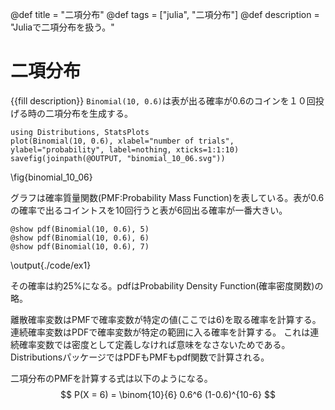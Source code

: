 @def title = "二項分布"
@def tags = ["julia", "二項分布"]
@def description = "Juliaで二項分布を扱う。"

# 二項分布
{{fill description}}
`Binomial(10, 0.6)`は表が出る確率が0.6のコインを１０回投げる時の二項分布を生成する。
```julia:binomial
using Distributions, StatsPlots
plot(Binomial(10, 0.6), xlabel="number of trials", ylabel="probability", label=nothing, xticks=1:1:10)
savefig(joinpath(@OUTPUT, "binomial_10_06.svg"))
```
\fig{binomial_10_06}

グラフは確率質量関数(PMF:Probability Mass Function)を表している。表が0.6の確率で出るコイントスを10回行うと表が6回出る確率が一番大きい。
```julia:./code/ex1
@show pdf(Binomial(10, 0.6), 5)
@show pdf(Binomial(10, 0.6), 6)
@show pdf(Binomial(10, 0.6), 7)
```
\output{./code/ex1}

その確率は約25%になる。pdfはProbability Density Function(確率密度関数)の略。  

離散確率変数はPMFで確率変数が特定の値(ここでは6)を取る確率を計算する。
連続確率変数はPDFで確率変数が特定の範囲に入る確率を計算する。
これは連続確率変数では密度として定義しなければ意味をなさないためである。
DistributionsパッケージではPDFもPMFもpdf関数で計算される。  

二項分布のPMFを計算する式は以下のようになる。
$$
P(X = 6) = \binom{10}{6} 0.6^6 (1-0.6)^{10-6}
$$